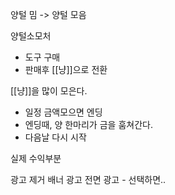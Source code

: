 양털 밈 -> 양털 모음

양털소모처
- 도구 구매
- 판매후 [[냥]]으로 전환


[[냥]]을 많이 모은다.
- 일정 금액모으면 엔딩
- 엔딩때, 양 한마리가 금을 훔쳐간다.
- 다음날 다시 시작


실제 수익부분

광고 제거
배너 광고
전면 광고 - 선택하면..